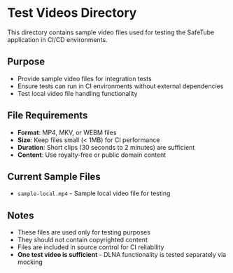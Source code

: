 # Test Videos Directory

This directory contains sample video files used for testing the SafeTube application in CI/CD environments.

## Purpose

- Provide sample video files for integration tests
- Ensure tests can run in CI environments without external dependencies
- Test local video file handling functionality

## File Requirements

- **Format**: MP4, MKV, or WEBM files
- **Size**: Keep files small (< 1MB) for CI performance
- **Duration**: Short clips (30 seconds to 2 minutes) are sufficient
- **Content**: Use royalty-free or public domain content

## Current Sample Files

- `sample-local.mp4` - Sample local video file for testing

## Notes

- These files are used only for testing purposes
- They should not contain copyrighted content
- Files are included in source control for CI reliability
- **One test video is sufficient** - DLNA functionality is tested separately via mocking 